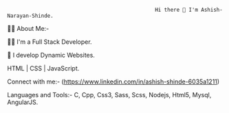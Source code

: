                                                     Hi there 👋 I'm Ashish-Narayan-Shinde.

🙋‍♀️ About Me:-

👩‍💻 I'm a Full Stack Developer.

💙 I develop Dynamic Websites.

HTML | CSS | JavaScript.

Connect with me:-
(https://www.linkedin.com/in/ashish-shinde-6035a1211)

Languages and Tools:-
C, Cpp, Css3, Sass, Scss, Nodejs, Html5, Mysql, AngularJS.
